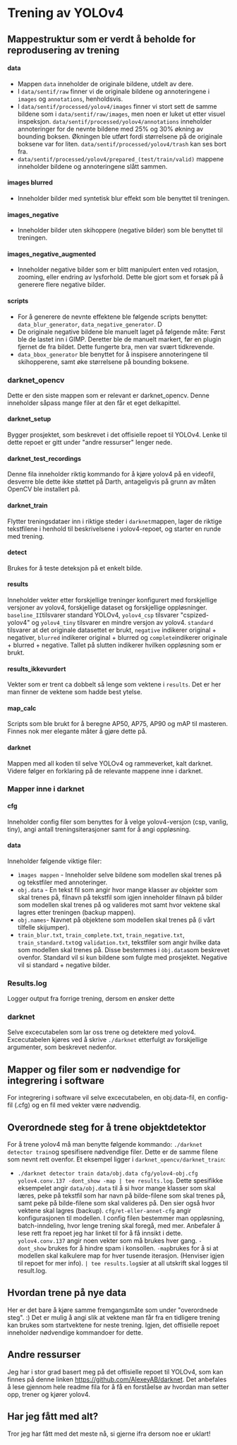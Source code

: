 # Trening av YOLOv4

## Mappestruktur som er verdt å beholde for reprodusering av trening

#### data
* Mappen ```data``` inneholder de originale bildene, utdelt av dere.
* I ```data/sentif/raw``` finner vi de originale bildene og annoteringene i ```images``` og ```annotations```, henholdsvis.
* I ```data/sentif/processed/yolov4/images``` finner vi stort sett de samme bildene som i ```data/sentif/raw/images```, men noen er luket ut etter visuel inspeksjon. ```data/sentif/processed/yolov4/annotations``` inneholder annoteringer for de nevnte bildene med 25% og 30% økning av bounding boksen. Økningen ble utført fordi størrelsene på de originale boksene var for liten. ```data/sentif/processed/yolov4/trash``` kan ses bort fra. 
* ```data/sentif/processed/yolov4/prepared_(test/train/valid)``` mappene inneholder bildene og annoteringene slått sammen.

#### images blurred
* Inneholder bilder med syntetisk blur effekt som ble benyttet til treningen.

#### images_negative
* Inneholder bilder uten skihoppere (negative bilder) som ble benyttet til treningen.

#### images_negative_augmented
* Inneholder negative bilder som er blitt manipulert enten ved rotasjon, zooming, eller endring av lysforhold. Dette ble gjort som et forsøk på å generere flere negative bilder.

#### scripts
* For å generere de nevnte effektene ble følgende scripts benyttet: ```data_blur_generator```, ```data_negative_generator```. D
* De originale negative bildene ble manuelt laget på følgende måte: Først ble de lastet inn i GIMP. Deretter ble de manuelt markert, før en plugin fjernet de fra bildet. Dette fungerte bra, men var svært tidkrevende.
* ```data_bbox_generator``` ble benyttet for å inspisere annoteringene til skihopperene, samt øke størrelsene på bounding boksene.

### darknet_opencv
Dette er den siste mappen som er relevant er darknet_opencv. Denne inneholder såpass mange filer at den får et eget delkapittel. 

#### darknet_setup
Bygger prosjektet, som beskrevet i det offisielle repoet til YOLOv4. Lenke til dette repoet er gitt under "andre ressurser" lenger nede.

#### darknet_test_recordings
Denne fila inneholder riktig kommando for å kjøre yolov4 på en videofil, desverre ble dette ikke støttet på Darth, antageligvis på grunn av måten OpenCV ble installert på.

#### darknet_train 
Flytter treningsdataer inn i riktige steder i ```darknet```mappen, lager de riktige tekstfilene i henhold til beskrivelsene i yolov4-repoet, og starter en runde med trening.

#### detect
Brukes for å teste deteksjon på et enkelt bilde.

#### results
Inneholder vekter etter forskjellige treninger konfigurert med forskjellige versjoner av yolov4, forskjellige dataset og forskjellige oppløsninger. ```baseline_II```tilsvarer standard YOLOv4, ```yolov4_csp``` tilsvarer "cspized-yolov4" og ```yolov4_tiny``` tilsvarer en mindre versjon av yolov4. ```standard``` tilsvarer at det originale datasettet er brukt, ```negative``` indikerer original + negativer, ```blurred``` indikerer original + blurred og ```complete```indikerer originale + blurred + negative. Tallet på slutten indikerer hvilken oppløsning som er brukt.

#### results_ikkevurdert
Vekter som er trent ca dobbelt så lenge som vektene i ```results```. Det er her man finner de vektene som hadde best ytelse.

#### map_calc
Scripts som ble brukt for å beregne AP50, AP75, AP90 og mAP til masteren. Finnes nok mer elegante måter å gjøre dette på.

#### darknet
Mappen med all koden til selve YOLOv4 og rammeverket, kalt darknet. Videre følger en forklaring på de relevante mappene inne i darknet.

### Mapper inne i darknet

#### cfg
Inneholder config filer som benyttes for å velge yolov4-versjon (csp, vanlig, tiny), angi antall treningsiterasjoner samt for å angi oppløsning.

#### data
Inneholder følgende viktige filer:
* ```ìmages mappen``` - Inneholder selve bildene som modellen skal trenes på og tekstfiler med annoteringer. 
* ```obj.data``` - En tekst fil som angir hvor mange klasser av objekter som skal trenes på, filnavn på tekstfil som igjen inneholder filnavn på bilder som modellen skal trenes på og valideres mot samt hvor vektene skal lagres etter treningen (backup mappen).
* ```obj.names```- Navnet på objektene som modellen skal trenes på (i vårt tilfelle skijumper).
* ```train_blur.txt```, ```train_complete.txt```, ```train_negative.txt```, ```train_standard.txt```og ```validation.txt```, tekstfiler som angir hvilke data som modellen skal trenes på. Disse bestemmes i ```òbj.data```som beskrevet ovenfor. Standard vil si kun bildene som fulgte med prosjektet. Negative vil si standard + negative bilder.

### Results.log
Logger output fra forrige trening, dersom en ønsker dette

### darknet
Selve excecutabelen som lar oss trene og detektere med yolov4. Excecutabelen kjøres ved å skrive ```./darknet``` etterfulgt av forskjellige argumenter, som beskrevet nedenfor.

## Mapper og filer som er nødvendige for integrering i software
For integrering i software vil selve excecutabelen, en obj.data-fil, en config-fil (.cfg) og en fil med vekter være nødvendig.

## Overordnede steg for å trene objektdetektor 
For å trene yolov4 må man benytte følgende kommando: ```./darknet detector train```og spesifisere nødvendige filer. Dette er de samme filene som nevnt rett ovenfor. Et eksempel ligger i ```darknet_opencv/darknet_train```:
* ```./darknet detector train data/obj.data cfg/yolov4-obj.cfg yolov4.conv.137 -dont_show -map | tee results.log```.
Dette spesifikke eksempelet angir ```data/obj.data``` til å si hvor mange klasser som skal læres, peke på tekstfil som har navn på bilde-filene som skal trenes på, samt peke på bilde-filene som skal valideres på. Den sier også hvor vektene skal lagres (backup). ```cfg/et-eller-annet-cfg``` angir konfigurasjonen til modellen. I config filen bestemmer man oppløsning, batch-inndeling, hvor lenge trening skal foregå, med mer. Anbefaler å lese rett fra repoet jeg har linket til for å få innsikt i dette. ```yolov4.conv.137``` angir noen vekter som må brukes hver gang. ```-dont_show``` brukes for å hindre spam i konsollen. ```-map```brukes for å si at modellen skal kalkulere map for hver tusende iterasjon. (Henviser igjen til repoet for mer info). ```| tee results.log```sier at all utskrift skal logges til result.log.

## Hvordan trene på nye data
Her er det bare å kjøre samme fremgangsmåte som under "overordnede steg". :) Det er mulig å angi slik at vektene man får fra en tidligere trening kan brukes som startvektene for neste trening. Igjen, det offisielle repoet inneholder nødvendige kommandoer for dette.

## Andre ressurser
Jeg har i stor grad basert meg på det offisielle repoet til YOLOv4, som kan finnes på denne linken https://github.com/AlexeyAB/darknet. Det anbefales å lese gjennom hele readme fila for å få en forståelse av hvordan man setter opp, trener og kjører yolov4.

## Har jeg fått med alt?
Tror jeg har fått med det meste nå, si gjerne ifra dersom noe er uklart!






